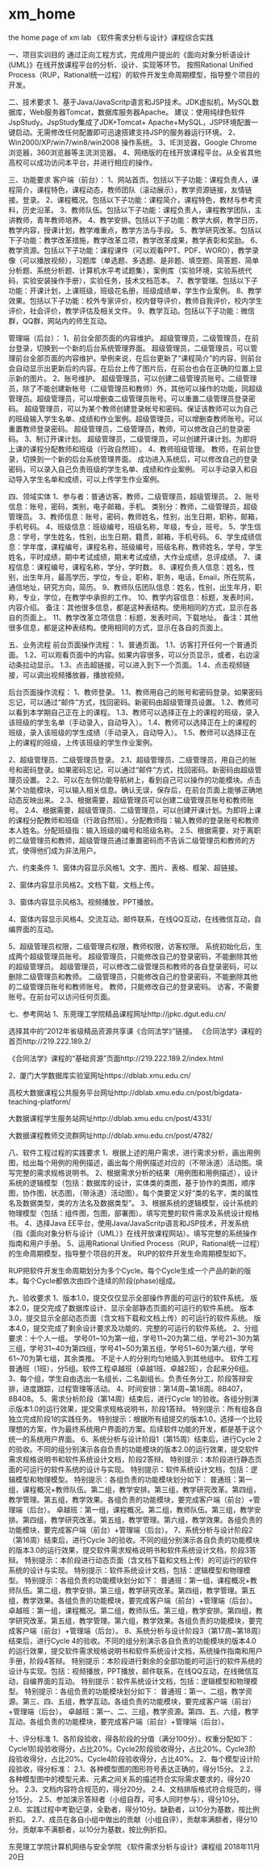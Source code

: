 # xm_home
the home page of xm lab
《软件需求分析与设计》课程综合实践

一、项目实训目的
通过正向工程方式，完成用户提出的《面向对象分析语设计(UML)》在线开放课程平台的分析、设计、实现等环节。
按照Rational Unified Process（RUP，Rational统一过程）的软件开发生命周期模型，指导整个项目的开发。

二、技术要求
1、基于Java/JavaScritp语言和JSP技术。JDK虚拟机，MySQL数据库，Web服务器Tomcat，数据库服务器Apache。
建议：使用纯绿色软件JspStudy。JspStudy集成了JDK+Tomcat+ Apache+MySQL，JSP环境配置一键启动。无需修改任何配置即可迅速搭建支持JSP的服务器运行环境。
2、Win2000/XP/win7/win8/win2008 操作系统。
3、IE浏览器，Google Chrome浏览器，360浏览器等主流浏览器。
4、网络版的在线开放课程平台。从全省其他高校可以成功访问本平台，并进行相应的操作。

三、功能要求
客户端（前台）：
1、网站首页。包括以下子功能：课程负责人，课程简介，课程特色，课程动态，教师团队（滚动展示），教学资源链接，友情链接。登录。
2、课程概况。包括以下子功能：课程简介，课程特色，教材与参考资料，历史沿革。
3、教师队伍。包括以下子功能：课程负责人，课程教学团队，主讲教师，青年教师培养。
4、教学安排。包括以下子功能：教学大纲，教学日历，教学内容，授课计划，教学难重点，教学方法与手段。
5、教学研究改革。包括以下子功能：教学改革措施，教学改革立项，教学改革成果，教学表彰和奖励。
6、教学资源。包括以下子功能：课程课件（可以观看PPT、PDF、WORD），教学录像（可以播放视频），习题库（单选题、多选题、是非题、填空题、简答题、简单分析题、系统分析题、计算机水平考试题集），案例库（实验环境，实验系统代码，实验安装操作手册），实验任务，技术文档范本。
7、教学管理。包括以下子功能：开课计划，上课班级，班级花名册，班级成绩单，学生作业案例。
8、教学效果。包括以下子功能：校外专家评价，校内督导评价，教师自我评价，校内学生评价，社会评价，教学评估及相关文件。
9、教学互动。包括以下子功能：微信群，QQ群，网站内的师生互动。

管理端（后台）：
1、前台全部页面的内容维护。
超级管理员，二级管理员，在前台登录，切换到一个新的后台系统管理界面。
超级管理员，二级管理员，可以管理前台全部页面的内容维护。举例来说，在后台更新了“课程简介”的内容，则前台会自动显示出更新后的内容。在后台上传了图片后，在前台也会在正确的位置上显示新的图片。
2、账号维护。
超级管理员，可以创建二级管理员账号。二级管理员，除了不能创建新帐号（二级管理员和教师）外，其他可以操作的功能，同超级管理员。超级管理员，可以增删查二级管理员账号。可以重置二级管理员登录密码。
超级管理员，可以为某个教师创建登录帐号和密码。保证该教师可以为自己的班级输入学生名单、成绩和作业案例。超级管理员，可以增删查教师账号。可以重置教师登录密码。
超级管理员，二级管理员，教师，可以修改自己的登录密码。
3、制订开课计划。
超级管理员，二级管理员，可以创建开课计划。为即将上课的课程分配教师和班级（行政自然班）。
4、教师班级管理。
教师，在前台登录，切换到一个新的后台系统管理界面。
成功进入系统后，可以修改自己的登录密码，可以录入自己负责班级的学生名单、成绩和作业案例。
可以手动录入和自动导入学生名单和成绩，可以上传学生作业案例。

四、领域实体
1、参与者：普通访客，教师，二级管理员，超级管理员。
2、账号信息：账号，密码，类别，电子邮箱，手机。
类别分：教师，二级管理员，超级管理员。
3、教师信息：账号，密码，教师姓名，性别，出生日期，职称，邮箱，手机号码。
4、班级信息：班级编号，班级名称，年级，专业，班号。
5、学生信息：学号，学生姓名，性别，出生日期，籍贯，邮箱，手机号码。
6、学生成绩信息：学年度，课程编号，课程名称，班级编号，班级名称，教师姓名，学号，学生姓名，平时成绩，期中考试成绩，期末考试成绩，大作业成绩，总评成绩。
7、课程信息：课程编号，课程名称，学分，学时数。
8、课程负责人信息：姓名，性别，出生年月，最高学历，学位，专业，职称，职务，电话，Email，所在院系，通信地址，研究方向，简历。
9、教师队伍团队信息：姓名，性别，出生年月，职称，专业，学位，在教学中承担的工作。
10、教学内容信息：标题，发表时间，内容介绍。
备注：其他很多信息，都是这种表结构。使用相同的方式，显示在各自的页面上。
11、教学改革立项信息：标题，发表时间，下载地址。
备注：其他很多信息，都是这种表结构。使用相同的方式，显示在各自的页面上。

五、业务流程
前台页面操作流程：
1、普通页面。
1.1、访客打开任何一个普通页面。
1.2、可以观看页面中的内容。如果内容很多，可以分页显示，或者，右边滚动条拉动显示。
1.3、点击超链接，可以进入到下一个页面。
1.4、点击视频链接，可以调出视频播放器，播放视频。

后台页面操作流程：
1、教师登录。
1.1、教师用自己的账号和密码登录。如果密码忘记，可以通过“邮件”方式，找回密码。新密码由超级管理员设置。
1.2、教师可以看到本学期自己正在上的课程。
1.3、教师可以选择正在上的课程的班级，录入该班级的学生名单（手动录入，自动导入）。
1.4、教师可以选择正在上的课程的班级，录入该班级的学生成绩（手动录入，自动导入）。
1.5、教师可以选择正在上的课程的班级，上传该班级的学生作业案例。

2、超级管理员、二级管理员登录。
2.1、超级管理员、二级管理员，用自己的账号和密码登录。如果密码忘记，可以通过“邮件”方式，找回密码。新密码由超级管理员设置。
2.2、可以在左侧功能导航树上，看到自己可以操作的功能模块。点击某个功能模块，可以输入相关信息。确认无误，保存后，在前台页面上能够正确地动态反映出来。
2.3、根据需要，超级管理员可以创建二级管理员账号和教师账号。
2.4、根据需要，超级管理员、二级管理员，可以创建开课计划。为即将上课的课程分配教师和班级（行政自然班）。分配教师指：输入教师的登录账号和教师本人姓名。分配班级指：输入班级的编号和班级名称。
2.5、根据需要，对于离职的二级管理员和教师，超级管理员通过重置密码而不告诉二级管理员和教师的方式，使得他们成为非法用户。

六、约束条件
1、窗体内容显示风格1。文字、图片、表格、框架、超链接。


2、窗体内容显示风格2。文档下载，文档上传。


3、窗体内容显示风格3。视频播放，PPT播放。


4、窗体内容显示风格4。交流互动。邮件联系，在线QQ互动，在线微信互动，自编界面的互动。


5、超级管理员权限，二级管理员权限，教师权限，访客权限。
系统初始化后，生成两个超级管理员账号。
超级管理员，只能修改自己的登录密码，不能删除其他的超级管理员。
超级管理员，可以修改二级管理员和教师的各自登录密码，可以删除二级管理员和教师。
二级管理员，只能修改自己的登录密码，不能删除其他的二级管理员账号和教师账号。
教师，只能修改自己的登录密码。
访客，不需要账号。在前台可以访问任何页面。

七、参考网站
1、东莞理工学院精品课程网址http://jpkc.dgut.edu.cn/


选择其中的“2012年省级精品资源共享课《合同法学》”链接。
《合同法学》课程的首页http://219.222.189.2/


《合同法学》课程的“基础资源”页面http://219.222.189.2/index.html


2、厦门大学数据库实验室网址https://dblab.xmu.edu.cn/


高校大数据课程公共服务平台网址http://dblab.xmu.edu.cn/post/bigdata-teaching-platform/


大数据课程学生服务站网址http://dblab.xmu.edu.cn/post/4331/


大数据课程教师交流群网址http://dblab.xmu.edu.cn/post/4782/


八、软件工程过程的实践要求
1、根据上述的用户需求，进行需求分析，画出用例图，给出每个用例的用例描述，画出每个用例描述对应的（不带泳道）活动图。填写完整的需求规格说明书。
2、根据需求分析的结果（用例图和用例描述），设计系统的逻辑模型（包括：数据库的设计，实体类的类图，基于协作的类图，顺序图，协作图，状态图，（带泳道）活动图）。每个类要定义好“类的名字，类的属性名及数据类型，类的方法名及数据类型”。
3、根据系统的逻辑模型，设计系统的物理模型（包括：组件图，包图，部署图）。填写完整的软件需求及系统设计规格书。
4、选择Java EE平台，使用Java/JavaScritp语言和JSP技术，开发系统（指《面向对象分析与设计（UML）》在线开放课程网站）。填写完整的系统操作指南和用户手册。
5、运用Rational Unified Process（RUP，Rational统一过程）的生命周期模型，指导整个项目的开发。
RUP的软件开发生命周期模型如下。

RUP把软件开发生命周期划分为多个Cycle。每个Cycle生成一个产品的新的版本。每个Cycle都依次由四个连续的阶段(phase)组成。


九、验收要求
1、版本1.0，提交仅仅显示全部操作界面的可运行的软件系统。
   版本2.0，提交完成了数据库设计、显示全部静态页面的可运行的软件系统。
   版本3.0，提交显示全部动态页面（含文档下载和文档上传）的可运行的软件系统。
   版本4.0，提交完成了剩余设计要求及功能的、完整的可运行的软件系统。
2、分组要求：十个人一组。
学号01~10为第一组，学号11~20为第二组，学号21~30为第三组，学号31~40为第四组，学号41~50为第五组，学号51~60为第六组，学号61~70为第七组，其余类推。
不足十人的分别均匀地插入到其他组中。
软件工程普通班（1班），分5组。软件工程卓越班（卓越1班、卓越2班），合起来分6组。
3、每个组，学生自由选出一名组长，二名副组长。负责任务分工，阶段答辩安排，进度跟踪，过程管理等活动。
4、时间安排：第14周~第18周。8B407，8B408。
5、需求分析阶段（第14周）结束后，进行Cycle 1的验收。各组分别演示版本1.0的运行效果，提交需求规格说明书，阶段1答辩。
特别提示：所有组各自独立完成阶段1的实践任务。
特别提示：根据所有组提交的版本1.0，选择一个比较理想的方案，作为最终系统用户界面的方案。后续软件功能的开发，都是基于这个统一的系统用户界面。
6、系统分析与设计阶段1（第15周）结束后，进行Cycle 2的验收。不同的组分别演示各自负责的功能模块的版本2.0的运行效果，提交软件需求规格说明书和软件系统设计文档，阶段2答辩。
特别提示：本阶段进行静态页面的可运行的软件系统的设计与实现。
特别提示：软件系统设计文档，包括：逻辑模型和物理模型。
特别提示：各组负责的功能模块划分如下：
普通班：第一组，课程概况+教师队伍。第二组，教学安排。第三组，教学研究改革。第四组，教学管理。第五组，教学效果。各组负责的功能模块，要完成客户端（前台）+管理端（后台）。
卓越班：第一组，课程概况。第二组，教师队伍。第三组，教学安排。第四组，教学研究改革。第五组，教学管理。第六组，教学效果。各组负责的功能模块，要完成客户端（前台）+管理端（后台）。
7、系统分析与设计阶段2（第16周）结束后，进行Cycle 3的验收。不同的组分别演示各自负责的功能模块的版本3.0的运行效果，提交软件需求规格说明书和软件系统设计文档，阶段3答辩。
特别提示：本阶段进行动态页面（含文档下载和文档上传）的可运行的软件系统的设计与实现。
特别提示：软件系统设计文档，包括：逻辑模型和物理模型。
特别提示：各组负责的功能模块划分如下：
普通班：第一组，课程概况+教师队伍。第二组，教学安排。第三组，教学研究改革。第四组，教学管理。第五组，教学效果。各组负责的功能模块，要完成客户端（前台）+管理端（后台）。
卓越班：第一组，课程概况。第二组，教师队伍。第三组，教学安排。第四组，教学研究改革。第五组，教学管理。第六组，教学效果。各组负责的功能模块，要完成客户端（前台）+管理端（后台）。
8、系统分析与设计阶段3（第17周~第18周）结束后，进行Cycle 4的验收。不同的组分别演示各自负责的功能模块的版本4.0的运行效果，提交软件需求规格说明书和软件系统设计文档，系统操作指南和用户手册，阶段4答辩。
特别提示：本阶段进行剩余的全部功能的可运行的软件系统的设计与实现。包括：视频播放，PPT播放，邮件联系，在线QQ互动，在线微信互动，自编界面的互动。
特别提示：软件系统设计文档，包括：逻辑模型和物理模型。
特别提示：各组负责的功能模块划分如下：
普通班：第一、二组，教学资源。第三、四、五组，教学互动。各组负责的功能模块，要完成客户端（前台）+管理端（后台）。
卓越班：第一、二、三组，教学资源。第四、五、六组，教学互动。各组负责的功能模块，要完成客户端（前台）+管理端（后台）。

十、评分标准
1、各阶段验收，得各阶段的分值（满分100分）。权重分配如下：Cycle1阶段验收得分，占比20%。Cycle2阶段验收得分，占比20%。Cycle3阶段验收得分，占比20%。Cycle4阶段验收得分，占比40%。
2、每个模型设计阶段验收，得分标准：
2.1、各种模型图的图形符号表达正确的，得分15分。
2.2、各种模型图中的模型元素、元素之间关系的描述符合实际需求要求的，得分20分。
2.3、文档内容符合规范的，得分20分。
2.4、文档排版格式符合规范的，得分15分。
2.5、参加演示答辩者（小组自荐，可多人同时参与），得分10分。
2.6、实践过程中考勤记录，全勤者，得分10分。缺勤者，以10分为基数，按比例折扣。
2.7、成员在各自小组中做出的贡献（小组自评），贡献率满额者，得分10分。贡献率不满额者，以10分为基数，按比例折扣。

东莞理工学院计算机网络与安全学院
《软件需求分析与设计》课程组
2018年11月20日
